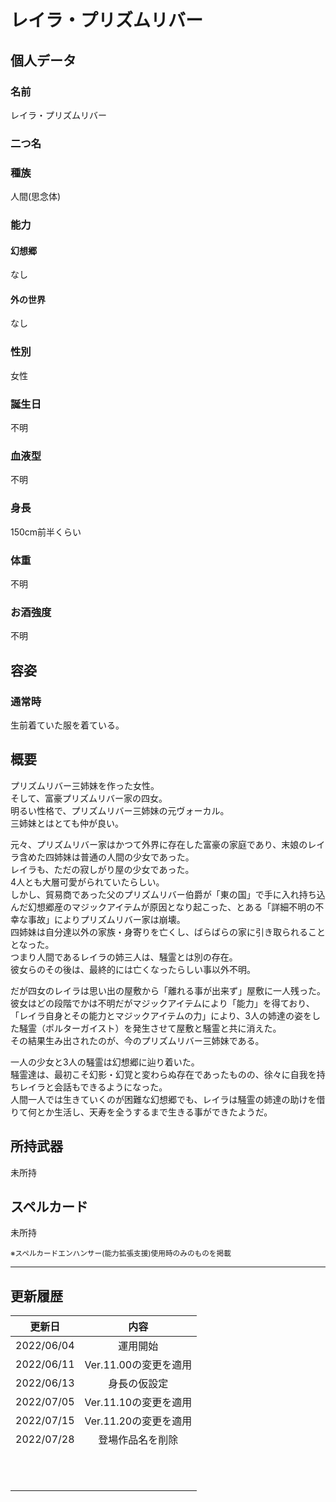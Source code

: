 # レイラ・プリズムリバー

## 個人データ
### 名前
レイラ・プリズムリバー

### 二つ名


### 種族
人間(思念体)

### 能力
#### 幻想郷
なし

#### 外の世界
なし

### 性別
女性

### 誕生日
不明

### 血液型
不明

### 身長
150cm前半くらい

### 体重
不明

### お酒強度
不明

## 容姿
### 通常時
生前着ていた服を着ている。

## 概要
プリズムリバー三姉妹を作った女性。<br />
そして、富豪プリズムリバー家の四女。<br />
明るい性格で、プリズムリバー三姉妹の元ヴォーカル。<br />
三姉妹とはとても仲が良い。<br />

元々、プリズムリバー家はかつて外界に存在した富豪の家庭であり、末娘のレイラ含めた四姉妹は普通の人間の少女であった。<br />
レイラも、ただの寂しがり屋の少女であった。<br />
4人とも大層可愛がられていたらしい。<br />
しかし、貿易商であった父のプリズムリバー伯爵が「東の国」で手に入れ持ち込んだ幻想郷産のマジックアイテムが原因となり起こった、とある「詳細不明の不幸な事故」によりプリズムリバー家は崩壊。<br />
四姉妹は自分達以外の家族・身寄りを亡くし、ばらばらの家に引き取られることとなった。<br />
つまり人間であるレイラの姉三人は、騒霊とは別の存在。<br />
彼女らのその後は、最終的には亡くなったらしい事以外不明。<br />

だが四女のレイラは思い出の屋敷から「離れる事が出来ず」屋敷に一人残った。<br />
彼女はどの段階でかは不明だがマジックアイテムにより「能力」を得ており、「レイラ自身とその能力とマジックアイテムの力」により、3人の姉達の姿をした騒霊（ポルターガイスト）を発生させて屋敷と騒霊と共に消えた。<br />
その結果生み出されたのが、今のプリズムリバー三姉妹である。<br />

一人の少女と3人の騒霊は幻想郷に辿り着いた。<br />
騒霊達は、最初こそ幻影・幻覚と変わらぬ存在であったものの、徐々に自我を持ちレイラと会話もできるようになった。<br />
人間一人では生きていくのが困難な幻想郷でも、レイラは騒霊の姉達の助けを借りて何とか生活し、天寿を全うするまで生きる事ができたようだ。<br />

## 所持武器
未所持

## スペルカード
未所持

<sup>
※スペルカードエンハンサー(能力拡張支援)使用時のみのものを掲載
</sup>

***

## 更新履歴
| 更新日 | 内容 |
| :---: | :---: |
| 2022/06/04 | 運用開始 |
| 2022/06/11 | Ver.11.00の変更を適用 |
| 2022/06/13 | 身長の仮設定 |
| 2022/07/05 | Ver.11.10の変更を適用 |
| 2022/07/15 | Ver.11.20の変更を適用 |
| 2022/07/28 | 登場作品名を削除 |
| | |
| | |
| | |
| | |
| | |
| | |
| | |
| | |
| | |
| | |
| | |

